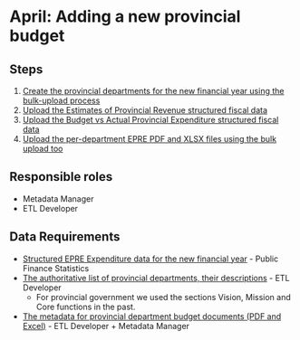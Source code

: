# April: Adding a new provincial budget

## Steps

1. [Create the provincial departments for the new financial year using the bulk-upload process](adding-a-new-national-budget/adding-new-year-sphere-government-departments.md#add-new-departments)
2. [Upload the Estimates of Provincial Revenue structured fiscal data](../operations-actions/adding-modifying-information-on-the-site/adding-structured-fiscal-data-to-openspending/#estimates-of-provincial-expenditure)
3. [Upload the Budget vs Actual Provincial Expenditure structured fiscal data](../operations-actions/adding-modifying-information-on-the-site/adding-structured-fiscal-data-to-openspending/#budgeted-and-actual-provincial-expenditure)
4. [Upload the per-department EPRE PDF and XLSX files using the bulk upload too](../operations-actions/adding-modifying-information-on-the-site/bulk-uploading-department-specific-documents.md)

## Responsible roles

* Metadata Manager
* ETL Developer

## Data Requirements

* [Structured EPRE Expenditure data for the new financial year](../operations-actions/adding-modifying-information-on-the-site/adding-structured-fiscal-data-to-openspending/#estimates-of-provincial-expenditure) - Public Finance Statistics
* [The authoritative list of provincial departments, their descriptions](https://github.com/vulekamali/datamanager#loading-departments-in-bulk) - ETL Developer
  * For provincial government we used the sections Vision, Mission and Core functions in the past.
* [The metadata for provincial department budget documents \(PDF and Excel\)](https://maintenance.vulekamali.gov.za/operations/adding-modifying-information-on-the-site/bulk-uploading-department-specific-documents#estimates-of-provincial-revenue-and-expenditure-vote-chapters) - ETL Developer + Metadata Manager

